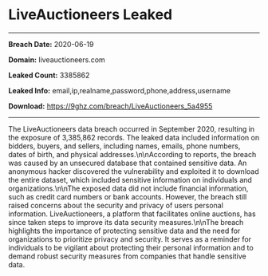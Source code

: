 # LiveAuctioneers Leaked

------------
**Breach Date:** 2020-06-19

**Domain:** liveauctioneers.com

**Leaked Count:** 3385862

**Leaked Info:** email,ip,realname,password,phone,address,username

**Download:** https://9ghz.com/breach/LiveAuctioneers_5a4955

------------
The LiveAuctioneers data breach occurred in September 2020, resulting in the exposure of 3,385,862 records. The leaked data included information on bidders, buyers, and sellers, including names, emails, phone numbers, dates of birth, and physical addresses.\n\nAccording to reports, the breach was caused by an unsecured database that contained sensitive data. An anonymous hacker discovered the vulnerability and exploited it to download the entire dataset, which included sensitive information on individuals and organizations.\n\nThe exposed data did not include financial information, such as credit card numbers or bank accounts. However, the breach still raised concerns about the security and privacy of users personal information. LiveAuctioneers, a platform that facilitates online auctions, has since taken steps to improve its data security measures.\n\nThe breach highlights the importance of protecting sensitive data and the need for organizations to prioritize privacy and security. It serves as a reminder for individuals to be vigilant about protecting their personal information and to demand robust security measures from companies that handle sensitive data.
